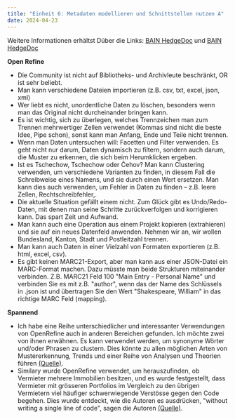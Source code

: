 ```yaml
---
title: "Einheit 6: Metadaten modellieren und Schnittstellen nutzen A"
date: 2024-04-23
---
```

Weitere Informationen erhältst Düber die Links: 
<a href="https://pad.gwdg.de/NY1-soGUSsim-sttsoHNXw#">BAIN HedgeDoc</a> und
<a href="https://pad.gwdg.de/GDKAQMKwT3u-VP6hZ6NtOA#">BAIN HedgeDoc</a> 

**Open Refine**

- Die Community ist nicht auf Bibliotheks- und Archivleute beschränkt, OR ist sehr beliebt.
- Man kann verschiedene Dateien importieren (z.B. csv, txt, excel, json, xml)
- Wer liebt es nicht, unordentliche Daten zu löschen, besonders wenn man das Original nicht durcheinander bringen kann.
- Es ist wichtig, sich zu überlegen, welches Trennzeichen man zum Trennen mehrwertiger Zellen verwendet (Kommas sind nicht die beste Idee, Pipe schon), sonst kann man Anfang, Ende und Teile nicht trennen.
- Wenn man Daten untersuchen will: Facetten und Filter verwenden. Es geht nicht nur darum, Daten dynamisch zu filtern, sondern auch darum, die Muster zu erkennen, die sich beim Herumklicken ergeben.
- Ist es Tschechow, Tschechow oder Čehov? Man kann Clustering verwenden, um verschiedene Varianten zu finden, in diesem Fall die Schreibweise eines Namens, und sie durch einen Wert ersetzen. Man kann dies auch verwenden, um Fehler in Daten zu finden – z.B. leere Zellen, Rechtschreibfehler,.
- Die aktuelle Situation gefällt einem nicht. Zum Glück gibt es Undo/Redo-Daten, mit denen man seine Schritte zurückverfolgen und korrigieren kann. Das spart Zeit und Aufwand.
- Man kann auch eine Operation aus einem Projekt kopieren (extrahieren) und sie auf ein neues Datenfeld anwenden. Nehmen wir an, wir wollen Bundesland, Kanton, Stadt und Postleitzahl trennen.
- Man kann auch Daten in einer Vielzahl von Formaten exportieren (z.B. html, excel, csv). 
- Es gibt keinen MARC21-Export, aber man kann aus einer JSON-Datei ein MARC-Format machen. Dazu müsste man beide Strukturen miteinander verbinden. Z.B. MARC21 Feld 100 "Main Entry - Personal Name" und verbinden Sie es mit z.B. "author", wenn das der Name des Schlüssels in .json ist und übertragen Sie den Wert "Shakespeare, William" in das richtige MARC Feld (mapping).

**Spannend**
- Ich habe eine Reihe unterschiedlicher und interessanter Verwendungen von OpenRefine auch in anderen Bereichen gefunden. Ich möchte zwei von ihnen erwähnen. Es kann verwendet werden, um synonyme Wörter und/oder Phrasen zu clustern. Dies könnte zu allen möglichen Arten von Mustererkennung, Trends und einer Reihe von Analysen und Theorien führen <a href="http://jurnal.stkippersada.ac.id/jurnal/index.php/JEES/article/view/3326/1995">(Quelle)</a>.
- Similary wurde OpenRefine verwendet, um herauszufinden, ob Vermieter mehrere Immobilien besitzen, und es wurde festgestellt, dass Vermieter mit grösseren Portfolios im Vergleich zu den übrigen Vermietern viel häufiger schwerwiegende Verstösse gegen den Code begehen. Dies wurde entdeckt, wie die Autoren es ausdrücken, "without writing a single line of code", sagen die Autoren <a href="https://www.tandfonline.com/doi/epdf/10.1080/01944363.2023.2292674?needAccess=true">(Quelle)<a>.
